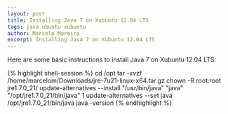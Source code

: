 ```yaml
---
layout: post
title: Installing Java 7 on Xubuntu 12.04 LTS
tags: java ubuntu xubuntu
author: Marcelo Moreira
excerpt: Installing Java 7 on Xubuntu 12.04 LTS
---
```

Here are some basic instructions to install Java 7 on Xubuntu 12.04 LTS:

{% highlight shell-session %}
cd /opt
tar -xvzf /home/marcelom/Downloads/jre-7u21-linux-x64.tar.gz
chown -R root:root jre1.7.0_21/
update-alternatives --install "/usr/bin/java" "java" "/opt/jre1.7.0_21/bin/java" 1
update-alternatives --set java /opt/jre1.7.0_21/bin/java
java -version
{% endhighlight %}
